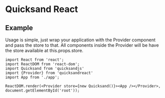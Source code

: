 # Quicksand React

## Example
Usage is simple, just wrap your application with the Provider component and pass the store to that. All components inside the Provider will be have the store available at this.props.store.
```
import React from 'react';
import ReactDOM from 'react-dom';
import Quicksand from 'quicksandjs'
import {Provider} from 'quicksandreact'
import App from './app';

ReactDOM.render(<Provider store={new Quicksand()}><App /></Provider>, document.getElementById('root'));
```
